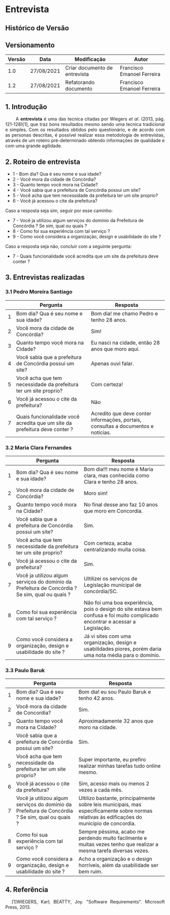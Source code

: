 # Entrevista

## Histórico de Versão

## Versionamento
| Versão | Data | Modificação | Autor |
|--|--|--|--|
|1.0| 27/08/2021| Criar documento de entrevista | Francisco Emanoel Ferreira |
| 1.2 | 27/08/2021 | Refatorando documento      | Francisco Emanoel Ferreira | 

## 1. Introdução
<p align="justify">&emsp;&emsp; A <b>entrevista</b> é uma das tecnica citadas por Wiegers <i>et al.</i> (2013, pág. 121-128)[1], que traz bons resultados mesmo sendo uma tecnica tradicional e simples. Com os resultados obtidos pelo questionário, e de acordo com as personas descritas, é possível realizar essa metodologia de entrevistas, através de um roteiro pré-determinado obtendo informações de qualidade e com uma grande agilidade.</p>

## 2. Roteiro de entrevista
* 1 - Bom dia? Qua é seu nome e sua idade?
* 2 - Você mora da cidade de Concórdia?
* 3 - Quanto tempo você mora na Cidade?
* 4 - Você sabia que a prefeitura de Concórdia possui um site?
* 5 - Você acha que tem necessidade da prefeitura ter um site proprio?
* 6 - Você já acessou o cite da prefeitura?

Caso a resposta seja sim, seguir por esse caminho:

* 7 - Você ja utilizou algum serviços do domínio da Prefeitura de Concórdia ? Se sim, qual ou quais ?
* 8 - Como foi sua experiência com tal serviço ?
* 9 - Como você considera a organização, design e usabilidade do site ?

Caso a resposta seja não, concluir com a seguinte pergunta:

* 7 - Quais funcionalidade você acredita que um site da prefeitura deve conter ?

## 3. Entrevistas realizadas
### 3.1 Pedro Moreira Santiago
|   | Pergunta | Resposta |
|---|----------|----------|
| 1 | Bom dia? Qua é seu nome e sua idade? | Bom dia! me chamo Pedro e tenho 28 anos.|
| 2 | Você mora da cidade de Concórdia? | Sim!|
| 3 | Quanto tempo você mora na Cidade?| Eu nasci na cidade, então 28 anos que moro aqui.|
| 4 | Você sabia que a prefeitura de Concórdia possui um site?| Apenas ouvi falar.|
| 5 | Você acha que tem necessidade da prefeitura ter um site proprio?| Com certeza!|
| 6 | Você já acessou o cite da prefeitura?| Não |
| 7 | Quais funcionalidade você acredita que um site da prefeitura deve conter ?| Acredito que deve conter informações, portais, consultas a documentos e notícias.|

### 3.2 Maria Clara Fernandes
|   | Pergunta | Resposta |
|---|----------|----------|
| 1 | Bom dia? Qua é seu nome e sua idade?| Bom dia!!! meu nome é Maria clara, mas conhecida como  Clara e tenho 28 anos.|
| 2 | Você mora da cidade de Concórdia?| Moro sim!|
| 3 | Quanto tempo você mora na Cidade?| No final desse ano faz 10 anos que moro em Concordia.|
| 4 | Você sabia que a prefeitura de Concórdia possui um site?|Sim.|
| 5 | Você acha que tem necessidade da prefeitura ter um site proprio?| Com certeza, acaba centralizando muita coisa.|
| 6 | Você já acessou o cite da prefeitura?| Sim.|
| 7 | Você ja utilizou algum serviços do domínio da Prefeitura de Concórdia ? Se sim, qual ou quais ?| Ultilizei os serviços de Legislação  municipal de  concórdia/SC.|
| 8 | Como foi sua experiência com tal serviço ?| Não foi uma boa experiência, pois o design do site estava bem confusa e foi muito complicado encontrar e acessar a Legislação.|
| 9 | Como você considera a organização, design e usabilidade do site ?| Já vi sites com uma organização, design e usabilidades piores, porém daria uma nota média para o domínio.|

### 3.3 Paulo Baruk
|   | Pergunta | Resposta |
|---|----------|----------|
| 1 | Bom dia? Qua é seu nome e sua idade? | Bom dia! eu sou Paulo Baruk e tenho 42 anos.|
| 2 | Você mora da cidade de Concordia? | Sim.|
| 3 | Quanto tempo você mora na Cidade?| Aproximadamente 32 anos que moro na cidade.|
| 4 | Você sabia que a prefeitura de Concórdia possui um site?| Sim.|
| 5 | Você acha que tem necessidade da prefeitura ter um site proprio?|Super importante, eu prefiro realizar minhas tarefas tudo online mesmo.|
| 6 | Você já acessou o cite da prefeitura?| Sim, acesso mais ou menos 2 vezes a cada mês.|
| 7 | Você ja utilizou algum serviços do domínio da Prefeitura de Concórdia ? Se sim, qual ou quais ?|Ultilizo bastante, principalmente sobre leis municipais, mas especificamente sobre normas relativas às edificações do municipio de concordia.|
| 8 | Como foi sua experiência com tal serviço ?| Sempre péssima, acabo me perdendo muito facilmente e muitas vezes tenho que realizar a mesma tarefa diversas vezes.|
| 9 | Como você considera a organização, design e usabilidade do site ?| Acho a organização e o design horríveis, além da usabilidade ser bem ruim.|

## 4. Referência
<p style="text-align: justify; text-indent: 20px">[1]WIEGERS, Karl; BEATTY, Joy. "Software Requirements". Microsoft Press, 2013.</p
